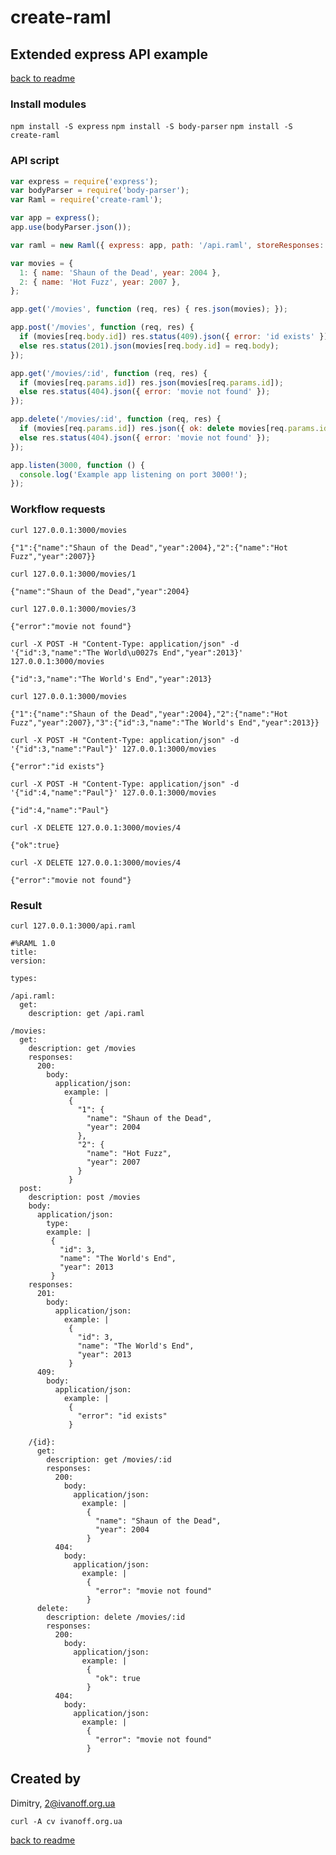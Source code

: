 # create-raml

## Extended express API example

[back to readme](../README.md)


### Install modules

```npm install -S express```
```npm install -S body-parser```
```npm install -S create-raml```


### API script

```javascript
var express = require('express');
var bodyParser = require('body-parser');
var Raml = require('create-raml');

var app = express();
app.use(bodyParser.json());

var raml = new Raml({ express: app, path: '/api.raml', storeResponses: true, guessAll: true });

var movies = {
  1: { name: 'Shaun of the Dead', year: 2004 },
  2: { name: 'Hot Fuzz', year: 2007 },
};

app.get('/movies', function (req, res) { res.json(movies); });

app.post('/movies', function (req, res) {
  if (movies[req.body.id]) res.status(409).json({ error: 'id exists' });
  else res.status(201).json(movies[req.body.id] = req.body);
});

app.get('/movies/:id', function (req, res) {
  if (movies[req.params.id]) res.json(movies[req.params.id]);
  else res.status(404).json({ error: 'movie not found' });
});

app.delete('/movies/:id', function (req, res) {
  if (movies[req.params.id]) res.json({ ok: delete movies[req.params.id] });
  else res.status(404).json({ error: 'movie not found' });
});

app.listen(3000, function () {
  console.log('Example app listening on port 3000!');
});
```


### Workflow requests

```
curl 127.0.0.1:3000/movies
```
`{"1":{"name":"Shaun of the Dead","year":2004},"2":{"name":"Hot Fuzz","year":2007}}`

```
curl 127.0.0.1:3000/movies/1
```
`{"name":"Shaun of the Dead","year":2004}`

```
curl 127.0.0.1:3000/movies/3
```
`{"error":"movie not found"}`

```
curl -X POST -H "Content-Type: application/json" -d '{"id":3,"name":"The World\u0027s End","year":2013}' 127.0.0.1:3000/movies
```
`{"id":3,"name":"The World's End","year":2013}`

```
curl 127.0.0.1:3000/movies
```
`{"1":{"name":"Shaun of the Dead","year":2004},"2":{"name":"Hot Fuzz","year":2007},"3":{"id":3,"name":"The World's End","year":2013}}`

```
curl -X POST -H "Content-Type: application/json" -d '{"id":3,"name":"Paul"}' 127.0.0.1:3000/movies
```
`{"error":"id exists"}`

```
curl -X POST -H "Content-Type: application/json" -d '{"id":4,"name":"Paul"}' 127.0.0.1:3000/movies
```
`{"id":4,"name":"Paul"}`

```
curl -X DELETE 127.0.0.1:3000/movies/4
```
`{"ok":true}`

```
curl -X DELETE 127.0.0.1:3000/movies/4
```
`{"error":"movie not found"}`


### Result

```curl 127.0.0.1:3000/api.raml```

```
#%RAML 1.0
title: 
version: 

types:

/api.raml:
  get:
    description: get /api.raml

/movies:
  get:
    description: get /movies
    responses:
      200:
        body:
          application/json:
            example: |
             {
               "1": {
                 "name": "Shaun of the Dead",
                 "year": 2004
               },
               "2": {
                 "name": "Hot Fuzz",
                 "year": 2007
               }
             }
  post:
    description: post /movies
    body:
      application/json:
        type: 
        example: |
         {
           "id": 3,
           "name": "The World's End",
           "year": 2013
         }
    responses:
      201:
        body:
          application/json:
            example: |
             {
               "id": 3,
               "name": "The World's End",
               "year": 2013
             }
      409:
        body:
          application/json:
            example: |
             {
               "error": "id exists"
             }
    
    /{id}:
      get:
        description: get /movies/:id
        responses:
          200:
            body:
              application/json:
                example: |
                 {
                   "name": "Shaun of the Dead",
                   "year": 2004
                 }
          404:
            body:
              application/json:
                example: |
                 {
                   "error": "movie not found"
                 }
      delete:
        description: delete /movies/:id
        responses:
          200:
            body:
              application/json:
                example: |
                 {
                   "ok": true
                 }
          404:
            body:
              application/json:
                example: |
                 {
                   "error": "movie not found"
                 }
```

## Created by

Dimitry, 2@ivanoff.org.ua

```curl -A cv ivanoff.org.ua```


[back to readme](../README.md)
